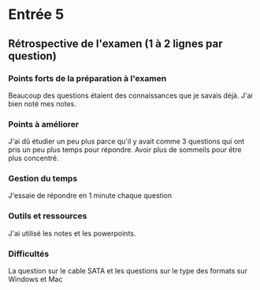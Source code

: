 # Entrée 5
## Rétrospective de l'examen (1 à 2 lignes par question)

### Points forts de la préparation à l'examen
Beaucoup des questions étaient des connaissances que je savais déjà. J'ai bien noté mes notes.

### Points à améliorer
J'ai dû étudier un peu plus parce qu'il y avait comme 3 questions qui ont pris un peu plus temps pour répondre. Avoir plus de sommeils pour être plus concentré.

### Gestion du temps
J'essaie de répondre en 1 minute chaque question

### Outils et ressources
J'ai utilisé les notes et les powerpoints.

### Difficultés
La question sur le cable SATA et les questions sur le type des formats sur Windows et Mac

